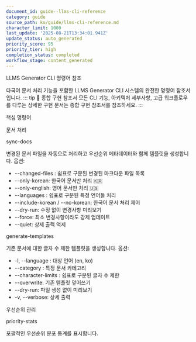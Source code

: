 ```yaml
---
document_id: guide--llms-cli-reference
category: guide
source_path: ko/guide/llms-cli-reference.md
character_limit: 1000
last_update: '2025-08-21T13:34:01.941Z'
update_status: auto_generated
priority_score: 95
priority_tier: high
completion_status: completed
workflow_stage: content_generated
---
```

LLMS Generator CLI 명령어 참조

다국어 문서 처리 기능을 포함한 LLMS Generator CLI 시스템의 완전한 명령어 참조서입니다. ::: tip 📖 종합 구현 참조서
모든 CLI 기능, 아키텍처 세부사항, 고급 워크플로우를 다루는 상세한 구현 문서는 종합 구현 참조서를 참조하세요. :::

핵심 명령어

문서 처리

sync-docs

변경된 문서 파일을 자동으로 처리하고 우선순위 메타데이터와 함께 템플릿을 생성합니다. 옵션:
- --changed-files <files>: 쉼표로 구분된 변경된 마크다운 파일 목록
- --only-korean: 한국어 문서만 처리 🇰🇷
- --only-english: 영어 문서만 처리 🇺🇸
- --languages <langs>: 쉼표로 구분된 특정 언어들 처리
- --include-korean / --no-korean: 한국어 문서 처리 제어
- --dry-run: 수정 없이 변경사항 미리보기
- --force: 최소 변경사항이라도 강제 업데이트
- --quiet: 상세 출력 억제

generate-templates

기존 문서에 대한 글자 수 제한 템플릿을 생성합니다. 옵션:
- -l, --language <lang>: 대상 언어 (en, ko)
- --category <category>: 특정 문서 카테고리
- --character-limits <limits>: 쉼표로 구분된 글자 수 제한
- --overwrite: 기존 템플릿 덮어쓰기
- --dry-run: 파일 생성 없이 미리보기
- -v, --verbose: 상세 출력

우선순위 관리

priority-stats

포괄적인 우선순위 분포 통계를 표시합니다.
